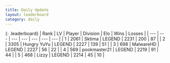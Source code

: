 ```yaml
---
title: Daily Update
layout: leaderboard
category: daily
---
```


{: .leaderboard}
| Rank | LV | Player | Division | Elo | Wins | Losses |
| --- | --- | --- | --- | --- | --- | --- |
| <span data-change="14">1</span> | 2061 | <span title="ID: 353063">Sktima</span> | LEGEND | <span data-change="77">2231</span> | <span data-change="17">200</span> | <span data-change="3">87</span> |
| <span data-change="1">2</span> | 3305 | <span title="ID: 164871">Hungry YuYu</span> | LEGEND | <span data-change="14">2227</span> | <span data-change="32">139</span> | <span data-change="11">51</span> |
| <span data-change="-2">3</span> | 698 | <span title="ID: 261794">MalwareHD</span> | LEGEND | <span data-change="0">2227</span> | <span data-change="0">56</span> | <span data-change="0">22</span> |
| <span data-change="5">4</span> | 569 | <span title="ID: 652474">pookmaster21</span> | LEGEND | <span data-change="17">2219</span> | <span data-change="4">91</span> | <span data-change="1">44</span> |
| <span data-change="-3">5</span> | 468 | <span title="ID: 44257">Lizzy</span> | LEGEND | <span data-change="0">2214</span> | <span data-change="0">45</span> | <span data-change="0">10</span> |